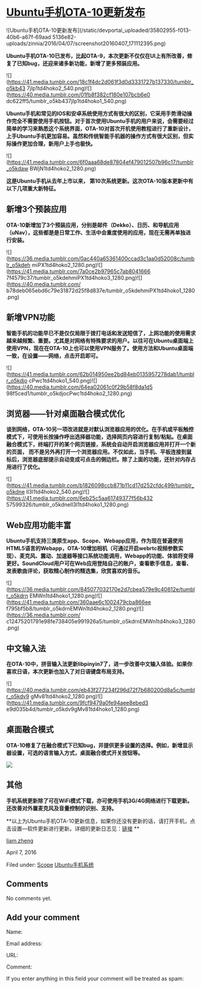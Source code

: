 





#  [Ubuntu手机OTA-10更新发布](/en/blog/2016/04/07/ubuntuota-10/)

![Ubuntu手机OTA-10更新发布](/static/devportal_uploaded/35802955-f013-40b6-a67f-69aad
5136e82-uploads/zinnia/2016/04/07/screenshot20160407_171112395.png)

**Ubuntu手机OTA-10已发布，比起OTA-9，本次更新不仅仅在UI上有所改善，修复了已知bug，还迎来诸多新功能，新增了更多预装应用。**

![](https://41.media.tumblr.com/18c1f4dc2d061f3d0d3331727b137330/tumblr_o5kb43
7jIp1td4hoko2_540.png)![](https://40.media.tumblr.com/01fb8f382cf180e107bcb6e0
dc622ff5/tumblr_o5kb437jIp1td4hoko1_540.png)

**Ubuntu手机和常见的IOS和安卓系统使用方式有很大的区别，它采用手势滑动操作完全不需要使用手机按钮。对于首次使用Ubuntu手机的用户来说，会需要经过简单的学习来熟悉这个系统界面，OTA-10对首次开机使用教程进行了重新设计，上手Ubuntu手机更加容易。虽然和传统智能手机器的操作方式有很大区别，但实际操作更加合理，新用户上手也极快。**

![](https://41.media.tumblr.com/6f0aaa68de87804ef479012507b96c17/tumblr_o5kdaw
BWjN1td4hoko2_1280.png)

**这是Ubuntu手机从去年上市以来， 第10次系统更新。这次OTA-10版本更新中有以下几项重大新特征。**

## **新增3个预装应用**

**OTA-10新增加了3个预装应用，分别是邮件（Dekko）、日历、和导航应用（uNav），这些都是是日常工作、生活中会重度使用的应用，现在无需再单独进行安装。**

![](https://36.media.tumblr.com/0ac440a65361400ccad3c1aa0d52008c/tumblr_o5kdeh
miPX1td4hoko2_1280.png)![](https://41.media.tumblr.com/7a0ce2b97965c7ab8041666
7f4579c37/tumblr_o5kdehmiPX1td4hoko3_1280.png)![](https://40.media.tumblr.com/
b78deb065ebd6c79e31872d25f8d837e/tumblr_o5kdehmiPX1td4hoko1_1280.png)

## **新增VPN功能**

**智能手机的功能早已不是仅仅局限于拨打电话和发送短信了，上网功能的使用需求越来越频繁、重要。尤其是对网络有特殊要求的用户。以往可在Ubuntu桌面端上使用VPN，现在在OTA-10上也可以使用VPN服务了。使用方法和Ubuntu桌面端一致，在设置——网络，点击开启即可。**

![](https://41.media.tumblr.com/62b014950ee2bd84eb0135957278dab1/tumblr_o5kdjo
cPwc1td4hoko1_540.png)![](https://40.media.tumblr.com/64ea02061c0f29b58f8da1d5
98f5ced1/tumblr_o5kdjocPwc1td4hoko2_1280.png)

## **浏览器——针对桌面融合模式优化**

**谈到网络，OTA-10另一项改进就是对默认浏览器应用的优化。在手机或平板触控模式下，可使用长按操作呼出选择器功能，选择网页内容进行复制/粘贴。在桌面融合模式下，终端打开的某个网页链接，系统会自动开启浏览器应用并打开一个新的页面， 而不是另外再打开一个浏览器应用。不仅如此，当手机、平板连接到鼠标后，浏览器底部提示自动变成可点击的侧边栏。除了上面的功能，还针对内存占用进行了优化。**

![](https://41.media.tumblr.com/b1826098ccb871b11cd17d252cfdc499/tumblr_o5kdne
ll3l1td4hoko2_540.png)![](https://41.media.tumblr.com/6eb25c5aa61749377f56b432
57599326/tumblr_o5kdnell3l1td4hoko1_1280.png)

## **Web应用功能丰富**

**Ubuntu手机支持三类原生app、Scope、Webapp应用，作为现在普遍使用HTML5语言的Webapp，OTA-10增加相机（可通过开启webrtc视频参数实现）、麦克风、震动、加速器等接口系统功能调用，Webapp的功能、体验将变得更好。SoundCloud用户可在Web应用登陆自己的账户，查看歌手信息，查看、发表歌曲评论，获取精心制作的精选集，欣赏喜欢的音乐。**

![](https://36.media.tumblr.com/845077032170e2d7cbea579e9c40812e/tumblr_o5kdrn
EMWn1td4hoko1_1280.png)![](https://41.media.tumblr.com/360aae6c1002479cba866ee
f795bf5b8/tumblr_o5kdrnEMWn1td4hoko2_1280.png)![](https://36.media.tumblr.com/
c12475201791e98fe738405e991926a5/tumblr_o5kdrnEMWn1td4hoko3_1280.png)

## **中文输入法**

**在OTA-10中，拼音输入法更新libpinyin7了，进一步改善中文输入体验。如果你喜欢日语，本次更新也加入了对日语键盘布局支持。**

![](https://40.media.tumblr.com/eb43f277234f296d72f7b680200d8a5c/tumblr_o5kdv9
gMv81td4hoko2_1280.png)![](https://41.media.tumblr.com/9fcf9479a0fe94aee8ebed3
e9d035b4d/tumblr_o5kdv9gMv81td4hoko1_1280.png)

## **桌面融合模式**

**OTA-10修复了在融合模式下已知bug，并提供更多设置的选择。例如，新增显示器设置，可选的语言输入方式，桌面融合模式开关按钮等。**

**![](https://40.media.tumblr.com/6321037f4440fbe192668ce2a5ba72a6/tumblr_o5kdy7JYfW1td4hoko1_540.png)**

## **其他**

**手机系统更新除了可在WiFi模式下载，亦可使用手机3G/4G网络进行下载更新。还改善对外置麦克风及音量控制的识别、支持。**

**以上为Ubuntu手机OTA-10更新信息，如果你还没有更新的话，请打开手机，点击设置—软件更新进行更新。详细的更新日志见：[链接](https://wiki.ubuntu.com/Touch/ReleaseNotes/OTA-10) **

[liam zheng](/en/blog/authors/tmacyunn1/)

April 7, 2016

Filed under: [Scope](/en/blog/tags/Scope/)
[Ubuntu手机系统](/en/blog/tags/Ubuntu%E6%89%8B%E6%9C%BA%E7%B3%BB%E7%BB%9F/)





## Comments

No comments yet.

## Add your comment

Name:

Email address:

URL:

Comment:

If you enter anything in this field your comment will be treated as spam:





